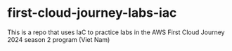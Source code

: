 # first-cloud-journey-labs-iac
This is a repo that uses IaC to practice labs in the AWS First Cloud Journey 2024 season 2 program (Viet Nam)

